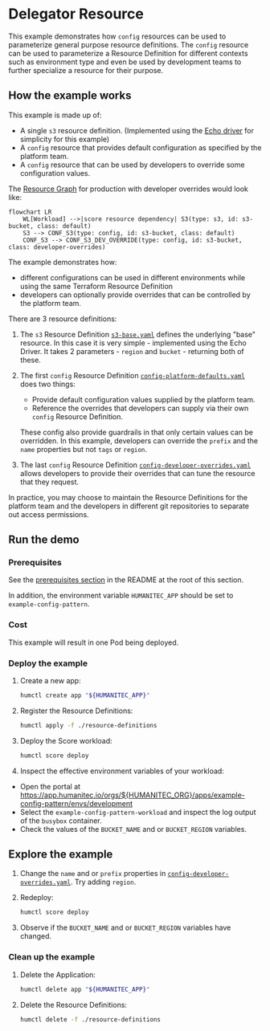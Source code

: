 # Delegator Resource

This example demonstrates how `config` resources can be used to parameterize general purpose resource definitions. The `config` resource can be used to parameterize a Resource Definition for different contexts such as environment type and even be used by development teams to further specialize a resource for their purpose.


## How the example works

This example is made up of:

* A single `s3` resource definition. (Implemented using the [Echo driver](https://developer.humanitec.com/integration-and-extensions/drivers/generic-drivers/echo/) for simplicity for this example)
* A `config` resource that provides default configuration as specified by the platform team.
* A `config` resource that can be used by developers to override some configuration values.

The [Resource Graph](https://developer.humanitec.com/platform-orchestrator/resources/resource-graph) for production with developer overrides would look like:

```mermaid
flowchart LR
    WL[Workload] -->|score resource dependency| S3(type: s3, id: s3-bucket, class: default)
    S3 --> CONF_S3(type: config, id: s3-bucket, class: default)
    CONF_S3 --> CONF_S3_DEV_OVERRIDE(type: config, id: s3-bucket, class: developer-overrides)

```

The example demonstrates how:
- different configurations can be used in different environments while using the same Terraform Resource Definition
- developers can optionally provide overrides that can be controlled by the platform team.

There are 3 resource definitions:

1. The `s3` Resource Definition [`s3-base.yaml`](./resource-definitions/s3-base.yaml) defines the underlying "base" resource. In this case it is very simple - implemented using the Echo Driver. It takes 2 parameters - `region` and `bucket` - returning both of these.

2. The first `config` Resource Definition [`config-platform-defaults.yaml`](./resource-definitions/config-platform-defaults.yaml) does two things:

   - Provide default configuration values supplied by the platform team.
   - Reference the overrides that developers can supply via their own `config` Resource Definition.

   These config also provide guardrails in that only certain values can be overridden. In this example, developers can override the `prefix` and the `name` properties but not `tags` or `region`.

3. The last `config` Resource Definition [`config-developer-overrides.yaml`](./resource-definitions/config-developer-overrides.yaml) allows developers to provide their overrides that can tune the resource that they request.

In practice, you may choose to maintain the Resource Definitions for the platform team and the developers in different git repositories to separate out access permissions.

## Run the demo

### Prerequisites

See the [prerequisites section](../README.md#prerequisites) in the README at the root of this section.

In addition, the environment variable `HUMANITEC_APP` should be set to `example-config-pattern`.

### Cost

This example will result in one Pod being deployed.

### Deploy the example

1. Create a new app:

   ```bash
   humctl create app "${HUMANITEC_APP}"
   ```

2. Register the Resource Definitions:

   ```bash
   humctl apply -f ./resource-definitions
   ```

3. Deploy the Score workload:

   ```bash
   humctl score deploy
   ```

4. Inspect the effective environment variables of your workload:

- Open the portal at https://app.humanitec.io/orgs/${HUMANITEC_ORG}/apps/example-config-pattern/envs/development
- Select the `example-config-pattern-workload` and inspect the log output of the `busybox` container.
- Check the values of the `BUCKET_NAME` and or `BUCKET_REGION` variables.

## Explore the example

1. Change the `name` and or `prefix` properties in [`config-developer-overrides.yaml`](./resource-definitions/config-developer-overrides.yaml). Try adding `region`.

2. Redeploy:

   ```bash
   humctl score deploy
   ```

3. Observe if the `BUCKET_NAME` and or `BUCKET_REGION` variables have changed.

### Clean up the example

1. Delete the Application:

   ```bash
   humctl delete app "${HUMANITEC_APP}"
   ```

2. Delete the Resource Definitions:

   ```bash
   humctl delete -f ./resource-definitions
   ```
